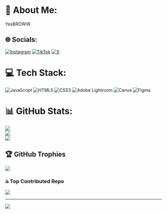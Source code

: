 # 💫 About Me:
YesBROWW


## 🌐 Socials:
[![Instagram](https://img.shields.io/badge/Instagram-%23E4405F.svg?logo=Instagram&logoColor=white)](https://instagram.com/irsyadhakki) [![TikTok](https://img.shields.io/badge/TikTok-%23000000.svg?logo=TikTok&logoColor=white)](https://tiktok.com/@Murphyss) [![X](https://img.shields.io/badge/X-black.svg?logo=X&logoColor=white)](https://x.com/HakikiIrsyadd) 

# 💻 Tech Stack:
![JavaScript](https://img.shields.io/badge/javascript-%23323330.svg?style=flat-square&logo=javascript&logoColor=%23F7DF1E) ![HTML5](https://img.shields.io/badge/html5-%23E34F26.svg?style=flat-square&logo=html5&logoColor=white) ![CSS3](https://img.shields.io/badge/css3-%231572B6.svg?style=flat-square&logo=css3&logoColor=white) ![Adobe Lightroom](https://img.shields.io/badge/Adobe%20Lightroom-31A8FF.svg?style=flat-square&logo=Adobe%20Lightroom&logoColor=white) ![Canva](https://img.shields.io/badge/Canva-%2300C4CC.svg?style=flat-square&logo=Canva&logoColor=white) ![Figma](https://img.shields.io/badge/figma-%23F24E1E.svg?style=flat-square&logo=figma&logoColor=white)
# 📊 GitHub Stats:
![](https://github-readme-stats.vercel.app/api?username=Irsyadhakki&theme=radical&hide_border=false&include_all_commits=true&count_private=true)<br/>
![](https://github-readme-streak-stats.herokuapp.com/?user=Irsyadhakki&theme=radical&hide_border=false)<br/>
![](https://github-readme-stats.vercel.app/api/top-langs/?username=Irsyadhakki&theme=radical&hide_border=false&include_all_commits=true&count_private=true&layout=compact)

## 🏆 GitHub Trophies
![](https://github-profile-trophy.vercel.app/?username=Irsyadhakki&theme=radical&no-frame=true&no-bg=true&margin-w=4)



### 🔝 Top Contributed Repo
![](https://github-contributor-stats.vercel.app/api?username=Irsyadhakki&limit=5&theme=radical&combine_all_yearly_contributions=true)

---
[![](https://visitcount.itsvg.in/api?id=Irsyadhakki&icon=4&color=0)](https://visitcount.itsvg.in)

<!-- Proudly created with GPRM ( https://gprm.itsvg.in ) -->
